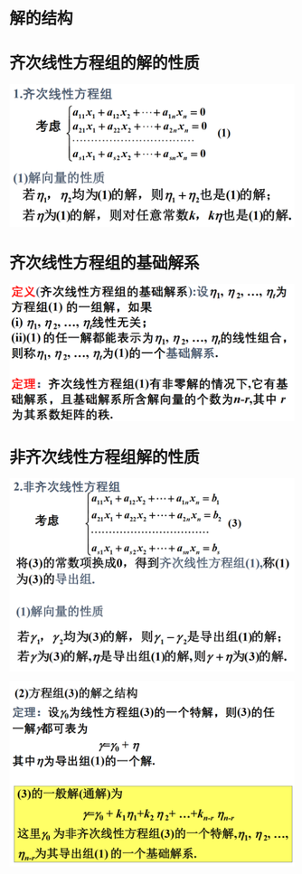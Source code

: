 # 解的结构

# 齐次线性方程组的解的性质

![](./image/2020-12-02-09-18-47.png)

# 齐次线性方程组的基础解系

![](./image/2020-12-02-09-22-01.png)

# 非齐次线性方程组解的性质

![](./image/2020-12-02-09-33-16.png)

![](./image/2020-12-02-09-38-18.png)

